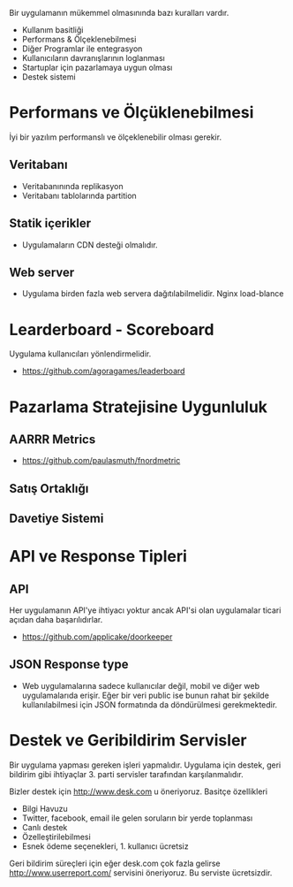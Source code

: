 Bir uygulamanın mükemmel olmasınında bazı kuralları vardır.

* Kullanım basitliği
* Performans & Ölçeklenebilmesi
* Diğer Programlar ile entegrasyon
* Kullanıcıların davranışlarının loglanması
* Startuplar için pazarlamaya uygun olması
* Destek sistemi

# Performans ve Ölçüklenebilmesi

İyi bir yazılım performanslı ve ölçeklenebilir olması gerekir.

## Veritabanı

* Veritabanınında replikasyon
* Veritabanı tablolarında partition

## Statik içerikler

* Uygulamaların CDN desteği olmalıdır.

## Web server

* Uygulama birden fazla web servera dağıtılabilmelidir. Nginx load-blance

# Learderboard - Scoreboard

Uygulama kullanıcıları yönlendirmelidir. 

* https://github.com/agoragames/leaderboard

# Pazarlama Stratejisine Uygunluluk

## AARRR Metrics

* https://github.com/paulasmuth/fnordmetric

## Satış Ortaklığı

## Davetiye Sistemi

# API ve Response Tipleri

## API

Her uygulamanın API'ye ihtiyacı yoktur ancak API'si olan uygulamalar ticari açıdan daha başarılıdırlar.

* https://github.com/applicake/doorkeeper

## JSON Response type

* Web uygulamalarına sadece kullanıcılar değil, mobil ve diğer web uygulamalarıda erişir. Eğer bir veri public ise bunun rahat bir şekilde kullanılabilmesi için JSON formatında da döndürülmesi gerekmektedir.

# Destek ve Geribildirim Servisler

Bir uygulama yapması gereken işleri yapmalıdır. Uygulama için destek, geri bildirim gibi ihtiyaçlar 3. parti servisler 
tarafından karşılanmalıdır.

Bizler destek için http://www.desk.com u öneriyoruz. Basitçe özellikleri

* Bilgi Havuzu
* Twitter, facebook, email ile gelen soruların bir yerde toplanması
* Canlı destek
* Özelleştirilebilmesi
* Esnek ödeme seçenekleri, 1. kullanıcı ücretsiz

Geri bildirim süreçleri için eğer desk.com çok fazla gelirse http://www.userreport.com/ servisini öneriyoruz. Bu serviste
ücretsizdir.



